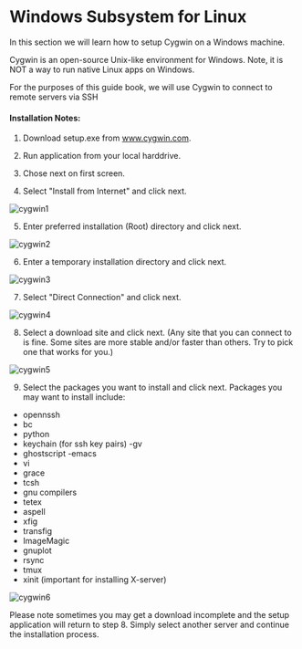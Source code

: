 # Windows Subsystem for Linux
In this section we will learn how to setup Cygwin on a Windows machine.

Cygwin is an open-source Unix-like environment for Windows.
Note, it is NOT a way to run native Linux apps on Windows.

For the purposes of this guide book, we will use Cygwin to connect to remote servers via SSH

#### Installation Notes:
1. Download setup.exe   from www.cygwin.com.

2. Run application from your local harddrive.

3. Chose next on first screen.

4. Select "Install from Internet" and click next.


![cygwin1](https://user-images.githubusercontent.com/73333051/141402764-4e83a832-13c3-4f34-92fe-783d73888521.gif)


5. Enter preferred installation (Root) directory and click next.

![cygwin2](https://user-images.githubusercontent.com/73333051/141402850-16dc09ad-5276-4416-a18c-50d23cc70743.gif)


6. Enter a temporary installation directory and click next.


![cygwin3](https://user-images.githubusercontent.com/73333051/141402883-62848524-4879-4201-919c-2d186016fdf4.gif)


7. Select "Direct Connection" and click next.


![cygwin4](https://user-images.githubusercontent.com/73333051/141402922-4aa34178-bb51-40a7-b123-8d5973b66600.gif)


8. Select a download site and click next.
(Any site that you can connect to is fine. Some sites are more stable and/or faster than others. Try to pick one that works for you.)

![cygwin5](https://user-images.githubusercontent.com/73333051/141402985-c9941cd8-8115-45e3-8fca-bee2376ed514.gif)


9. Select the packages you want to install and click next.
Packages you may want to install include:

- opennssh
- bc
- python
- keychain (for ssh key pairs)
-gv
- ghostscript
-emacs
- vi
- grace
- tcsh
- gnu compilers
- tetex
- aspell
- xfig
- transfig
- ImageMagic
- gnuplot
- rsync
- tmux
- xinit
(important for installing X-server)


![cygwin6](https://user-images.githubusercontent.com/73333051/141403041-5a012cd6-1a1e-4b25-aeb6-e8bc8e4e0b90.gif)


Please note sometimes you may get a download incomplete and the setup application will return to step 8. Simply select another server and continue the installation process.

